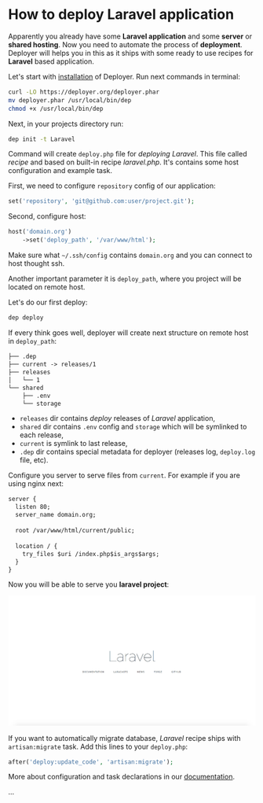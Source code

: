 # How to deploy Laravel application 

Apparently you already have some **Laravel application** and some **server** or **shared hosting**. 
Now you need to automate the process of **deployment**. 
Deployer will helps you in this as it ships with some ready to use recipes for **Laravel** based application. 

Let's start with [installation](installation.md) of Deployer. Run next commands in terminal: 

```sh
curl -LO https://deployer.org/deployer.phar
mv deployer.phar /usr/local/bin/dep
chmod +x /usr/local/bin/dep
```

Next, in your projects directory run:

```sh
dep init -t Laravel
```

Command will create `deploy.php` file for *deploying Laravel*. This file called *recipe* and based on built-in recipe *laravel.php*.
It's contains some host configuration and example task. 

First, we need to configure `repository` config of our application:

```php
set('repository', 'git@github.com:user/project.git');
```

Second, configure host:
 
```php
host('domain.org')
    ->set('deploy_path', '/var/www/html');
```

Make sure what `~/.ssh/config` contains `domain.org` and you can connect to host thought ssh.

Another important parameter it is `deploy_path`, where you project will be located on remote host. 

Let's do our first deploy:

```sh
dep deploy
```

If every think goes well, deployer will create next structure on remote host in `deploy_path`:

```text
├── .dep
├── current -> releases/1
├── releases
│   └── 1
└── shared
    ├── .env
    └── storage
```

* `releases` dir contains *deploy* releases of *Laravel* application,
* `shared` dir contains `.env` config and `storage` which will be symlinked to each release,
* `current` is symlink to last release,
* `.dep` dir contains special metadata for deployer (releases log, `deploy.log` file, etc).

Configure you server to serve files from `current`. For example if you are using nginx next:

```config
server {
  listen 80;
  server_name domain.org;

  root /var/www/html/current/public;

  location / {
    try_files $uri /index.php$is_args$args;
  }
}
```

Now you will be able to serve you **laravel project**:

![Laravel App](images/laravel.png)

If you want to automatically migrate database, *Laravel* recipe ships with `artisan:migrate` task. Add this lines to your `deploy.php`:

```php
after('deploy:update_code', 'artisan:migrate');
```

More about configuration and task declarations in our [documentation](getting-started.md).

...
